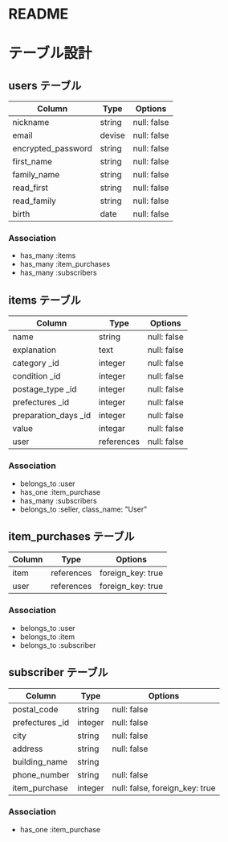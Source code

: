 # README

# テーブル設計

## users テーブル
| Column      | Type   | Options     |
| ----------- | ------ | ----------- |
| nickname    | string | null: false |
| email       | devise | null: false |
| encrypted_password   | string | null: false |
| first_name  | string | null: false |
| family_name | string | null: false |
| read_first  | string | null: false |
| read_family | string | null: false |
| birth       | date   | null: false |

### Association

- has_many :items
- has_many :item_purchases
- has_many :subscribers

## items テーブル
| Column              | Type       | Options     |
| ------------------- | ---------- | ----------- |
| name                | string     | null: false |
| explanation         | text       | null: false |
| category       _id     | integer    | null: false |
| condition      _id    | integer    | null: false |
| postage_type   _id     | integer    | null: false |
| prefectures    _id    | integer    | null: false |
| preparation_days  _id  | integer    | null: false |
| value               | integar    | null: false |
| user                | references | null: false | 


### Association

- belongs_to :user
- has_one :item_purchase
- has_many :subscribers
- belongs_to :seller, class_name: "User"


## item_purchases テーブル
| Column        | Type    | Options                        |
| ------------- | ------- | ------------------------------ |
| item      | references |  foreign_key: true |
| user          | references | foreign_key: true |


### Association

- belongs_to :user
- belongs_to :item
- belongs_to :subscriber




## subscriber テーブル

| Column        | Type       | Options                        |
| ------------- | ---------- | ------------------------------ |
| postal_code   | string     | null: false                    |
| prefectures _id  | integer    | null: false |
| city          | string     | null: false                    |
| address       | string     | null: false                    |
| building_name | string     |                                |
| phone_number  | string     | null: false                    |
| item_purchase | integer    | null: false, foreign_key: true |

### Association

- has_one :item_purchase
